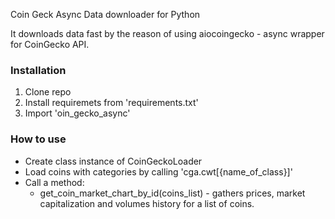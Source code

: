 Coin Geck Async Data downloader for Python

It downloads data fast by the reason of using aiocoingecko - async wrapper for CoinGecko API.

### Installation
1. Clone repo
2. Install requiremets from 'requirements.txt'
3. Import 'oin_gecko_async'


### How to use

- Create class instance of CoinGeckoLoader
- Load coins with categories by calling 'cga.cwt[{name_of_class}]'
- Call a method:
  - get_coin_market_chart_by_id(coins_list) - gathers prices, market capitalization and volumes history for a list of coins.
